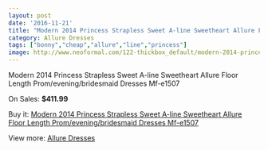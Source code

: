 ```yaml
---
layout: post
date: '2016-11-21'
title: "Modern 2014 Princess Strapless Sweet A-line Sweetheart Allure Floor Length Prom/evening/bridesmaid Dresses Mf-e1507"
category: Allure Dresses
tags: ["bonny","cheap","allure","line","princess"]
image: http://www.neoformal.com/122-thickbox_default/modern-2014-princess-strapless-sweet-a-line-sweetheart-allure-floor-length-prom-evening-bridesmaid-dresses-mf-e1507.jpg
---
```

Modern 2014 Princess Strapless Sweet A-line Sweetheart Allure Floor Length Prom/evening/bridesmaid Dresses Mf-e1507

On Sales: **$411.99**
<a href="https://www.neoformal.com/en/allure-dresses/43-modern-2014-princess-strapless-sweet-a-line-sweetheart-allure-floor-length-prom-evening-bridesmaid-dresses-mf-e1507.html"><amp-img layout="responsive" width="600" height="600" src="//www.neoformal.com/122-thickbox_default/modern-2014-princess-strapless-sweet-a-line-sweetheart-allure-floor-length-prom-evening-bridesmaid-dresses-mf-e1507.jpg" alt="Modern 2014 Princess Strapless Sweet A-line Sweetheart Allure Floor Length Prom/evening/bridesmaid Dresses Mf-e1507 0" /></a>
<a href="https://www.neoformal.com/en/allure-dresses/43-modern-2014-princess-strapless-sweet-a-line-sweetheart-allure-floor-length-prom-evening-bridesmaid-dresses-mf-e1507.html"><amp-img layout="responsive" width="600" height="600" src="//www.neoformal.com/123-thickbox_default/modern-2014-princess-strapless-sweet-a-line-sweetheart-allure-floor-length-prom-evening-bridesmaid-dresses-mf-e1507.jpg" alt="Modern 2014 Princess Strapless Sweet A-line Sweetheart Allure Floor Length Prom/evening/bridesmaid Dresses Mf-e1507 1" /></a>

Buy it: [Modern 2014 Princess Strapless Sweet A-line Sweetheart Allure Floor Length Prom/evening/bridesmaid Dresses Mf-e1507](https://www.neoformal.com/en/allure-dresses/43-modern-2014-princess-strapless-sweet-a-line-sweetheart-allure-floor-length-prom-evening-bridesmaid-dresses-mf-e1507.html "Modern 2014 Princess Strapless Sweet A-line Sweetheart Allure Floor Length Prom/evening/bridesmaid Dresses Mf-e1507")

View more: [Allure Dresses](https://www.neoformal.com/en/2-allure-dresses "Allure Dresses")